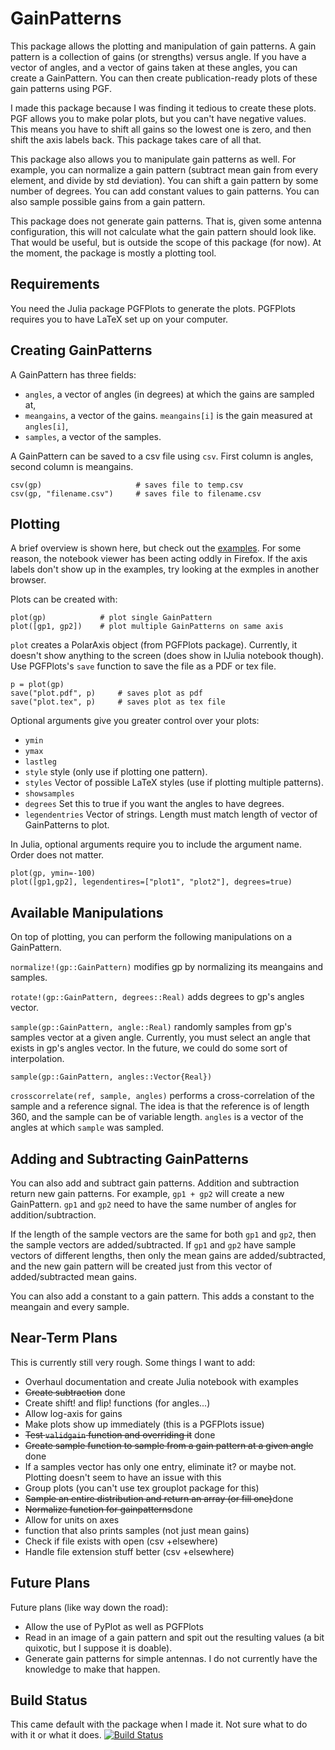 # GainPatterns

This package allows the plotting and manipulation of gain patterns. 
A gain pattern is a collection of gains (or strengths) versus angle.
If you have a vector of angles, and a vector of gains taken at these angles, you can create a GainPattern.
You can then create publication-ready plots of these gain patterns using PGF.

I made this package because I was finding it tedious to create these plots.
PGF allows you to make polar plots, but you can't have negative values.
This means you have to shift all gains so the lowest one is zero, and then shift the axis labels back.
This package takes care of all that.

This package also allows you to manipulate gain patterns as well.
For example, you can normalize a gain pattern (subtract mean gain from every element, and divide by std deviation).
You can shift a gain pattern by some number of degrees.
You can add constant values to gain patterns.
You can also sample possible gains from a gain pattern.

This package does not generate gain patterns.
That is, given some antenna configuration, this will not calculate what the gain pattern should look like.
That would be useful, but is outside the scope of this package (for now).
At the moment, the package is mostly a plotting tool.

## Requirements
You need the Julia package PGFPlots to generate the plots.
PGFPlots requires you to have LaTeX set up on your computer.

## Creating GainPatterns
A GainPattern has three fields:
* `angles`, a vector of angles (in degrees) at which the gains are sampled at,
* `meangains`, a vector of the gains. `meangains[i]` is the gain measured at `angles[i]`,
* `samples`, a vector of the samples.

A GainPattern can be saved to a csv file using `csv`.
First column is angles, second column is meangains.
```
csv(gp)						# saves file to temp.csv
csv(gp, "filename.csv")		# saves file to filename.csv
```

## Plotting
A brief overview is shown here, but check out the [examples](http://nbviewer.ipython.org/github/dressel/GainPatterns.jl/blob/master/doc/GainPatterns.ipynb).
For some reason, the notebook viewer has been acting oddly in Firefox.
If the axis labels don't show up in the examples, try looking at the exmples in another browser.

Plots can be created with:
```
plot(gp)			# plot single GainPattern
plot([gp1, gp2])	# plot multiple GainPatterns on same axis
```

`plot` creates a PolarAxis object (from PGFPlots package).
Currently, it doesn't show anything to the screen (does show in IJulia notebook though).
Use PGFPlots's `save` function to save the file as a PDF or tex file.

```
p = plot(gp)
save("plot.pdf", p)		# saves plot as pdf
save("plot.tex", p)		# saves plot as tex file
```

Optional arguments give you greater control over your plots:
* `ymin`
* `ymax`
* `lastleg` 
* `style` style (only use if plotting one pattern).
* `styles` Vector of possible LaTeX styles (use if plotting multiple patterns).
* `showsamples`
* `degrees` Set this to true if you want the angles to have degrees.
* `legendentries` Vector of strings. Length must match length of vector of GainPatterns to plot.

In Julia, optional arguments require you to include the argument name.
Order does not matter.
```
plot(gp, ymin=-100)
plot([gp1,gp2], legendentires=["plot1", "plot2"], degrees=true)
```



## Available Manipulations
On top of plotting, you can perform the following manipulations on a GainPattern.

`normalize!(gp::GainPattern)` modifies gp by normalizing its meangains and samples.

`rotate!(gp::GainPattern, degrees::Real)` adds degrees to gp's angles vector.

`sample(gp::GainPattern, angle::Real)` randomly samples from gp's samples vector at a given angle.
Currently, you must select an angle that exists in gp's angles vector.
In the future, we could do some sort of interpolation.

`sample(gp::GainPattern, angles::Vector{Real})`

`crosscorrelate(ref, sample, angles)` performs a cross-correlation of the sample and a reference signal. The idea is that the reference is of length 360, and the sample can be of variable length. `angles` is a vector of the angles at which `sample` was sampled.

## Adding and Subtracting GainPatterns
You can also add and subtract gain patterns.
Addition and subtraction return new gain patterns.
For example, `gp1 + gp2` will create a new GainPattern.
`gp1` and `gp2` need to have the same number of angles for addition/subtraction.

If the length of the sample vectors are the same for both `gp1` and `gp2`, then the sample vectors are added/subtracted.
If `gp1` and `gp2` have sample vectors of different lengths, then only the mean gains are added/subtracted,
and the new gain pattern will be created just from this vector of added/subtracted mean gains.

You can also add a constant to a gain pattern.
This adds a constant to the meangain and every sample.

## Near-Term Plans
This is currently still very rough. Some things I want to add:
* Overhaul documentation and create Julia notebook with examples
* ~~Create subtraction~~ done
* Create shift! and flip! functions (for angles...)
* Allow log-axis for gains
* Make plots show up immediately (this is a PGFPlots issue)
* ~~Test `validgain` function and overriding it~~ done
* ~~Create sample function to sample from a gain pattern at a given angle~~ done
* If a samples vector has only one entry, eliminate it? or maybe not. Plotting doesn't seem to have an issue with this
* Group plots (you can't use tex grouplot package for this)
* ~~Sample an entire distribution and return an array (or fill one)~~done
* ~~Normalize function for gainpatterns~~done
* Allow for units on axes
* function that also prints samples  (not just mean gains)
* Check if file exists with open (csv +elsewhere)
* Handle file extension stuff better (csv +elsewhere)

## Future Plans
Future plans (like way down the road):
* Allow the use of PyPlot as well as PGFPlots
* Read in an image of a gain pattern and spit out the resulting values (a bit quixotic, but I suppose it is doable).
* Generate gain patterns for simple antennas. I do not currently have the knowledge to make that happen.

## Build Status
This came default with the package when I made it. Not sure what to do with it or what it does.
[![Build Status](https://travis-ci.org/dressel/GainPatterns.jl.svg?branch=master)](https://travis-ci.org/dressel/GainPatterns.jl)

